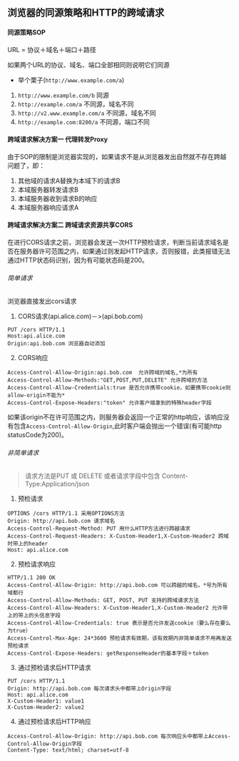 ## 浏览器的同源策略和HTTP的跨域请求

#### 同源策略SOP

URL = 协议＋域名＋端口＋路径

如果两个URL的协议、域名、端口全部相同则说明它们同源

* 举个栗子(`http://www.example.com/a`)
 1. `http://www.example.com/b` 同源
 2. `http://example.com/a` 不同源，域名不同
 3. `http://v2.www.example.com/a` 不同源，域名不同
 4. `http://example.com:8200/a` 不同源，端口不同


#### 跨域请求解决方案一 代理转发Proxy

由于SOP的限制是浏览器实现的，如果请求不是从浏览器发出自然就不存在跨越问题了，即：

1. 其他域的请求A替换为本域下的请求B
2. 本域服务器转发请求B
3. 本域服务器收到请求B的响应
4. 本域服务器响应请求A

#### 跨域请求解决方案二 跨域请求资源共享CORS

在进行CORS请求之前，浏览器会发送一次HTTP预检请求，判断当前请求域名是否在服务器许可范围之内，如果通过则发起HTTP请求，否则报错，此类报错无法通过HTTP状态码识别，因为有可能状态码是200。


###### 简单请求

浏览器直接发出cors请求

1. CORS请求(api.alice.com)－>(api.bob.com)

 ```
 PUT /cors HTTP/1.1
 Host:api.alice.com
 Origin:api.bob.com 浏览器自动添加
 ```

2. CORS响应

 ```
 Access-Control-Allow-Origin:api.bob.com  允许跨域的域名,*为所有
 Access-Control-Allow-Methods:"GET,POST,PUT,DELETE" 允许跨域的方法
 Access-Control-Allow-Credentials:true 是否允许携带cookie，如要携带cookie则allow-origin不能为*
 Access-Control-Expose-Headers:"token" 允许客户端拿到的特殊header字段
 ```
如果该origin不在许可范围之内，则服务器会返回一个正常的http响应，该响应没有包含`Access-Control-Allow-Origin`,此时客户端会抛出一个错误(有可能http statusCode为200)。


###### 非简单请求
> 请求方法是PUT 或 DELETE 或者请求字段中包含 Content-Type:Application/json


1. 预检请求

 ```
 OPTIONS /cors HTTP/1.1 采用OPTIONS方法
 Origin: http://api.bob.com 请求域名
 Access-Control-Request-Method: PUT 用什么HTTP方法进行跨越请求
 Access-Control-Request-Headers: X-Custom-Header1,X-Custom-Header2 跨域时带上的header
 Host: api.alice.com
 ```
2. 预检请求响应

 ```
 HTTP/1.1 200 OK
 Access-Control-Allow-Origin: http://api.bob.com 可以跨越的域名，*号为所有域都行
 Access-Control-Allow-Methods: GET, POST, PUT 支持的跨域请求方法
 Access-Control-Allow-Headers: X-Custom-Header1,X-Custom-Header2 允许带上的带上的头信息字段
 Access-Control-Allow-Credentials: true 表示是否允许发送cookie（要么存在要么为true）
 Access-Control-Max-Age: 24*3600 预检请求有效期，该有效期内非简单请求不用再发送预检请求
 Access-Control-Expose-Headers: getResponseHeader的基本字段＋token
 ```

3. 通过预检请求后HTTP请求

 ```
PUT /cors HTTP/1.1
Origin: http://api.bob.com 每次请求头中都带上Origin字段
Host: api.alice.com
X-Custom-Header1: value1
X-Custom-Header2: value2
 ```

4. 通过预检请求后HTTP响应

 ```
 Access-Control-Allow-Origin: http://api.bob.com 每次响应头中都带上Access-Control-Allow-Origin字段
 Content-Type: text/html; charset=utf-8
 ```
